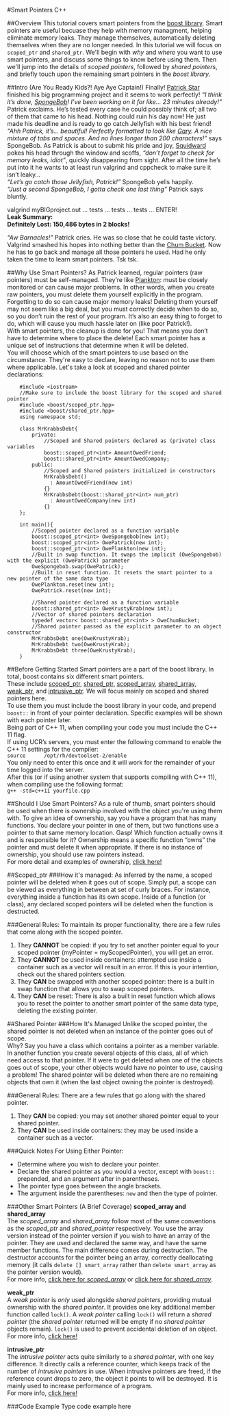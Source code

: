 #Smart Pointers C++

##Overview
This tutorial covers smart pointers from the 
[boost library](http://www.boost.org/doc/libs/1_57_0/libs/smart_ptr/smart_ptr.htm).
Smart pointers are useful becuase they help with memory managment, helping eliminate memory leaks.
They manage themselves, automatically deleting themselves when they are no longer needed.
In this tutorial we will focus on `scoped_ptr` and `shared_ptr`.
We'll begin with *why* and *where* you want to use smart pointers, and discuss some things to know before using them.
Then we'll jump into the details of *scoped pointers*, followed by *shared pointers*, and briefly touch upon the remaining smart pointers in the *boost library*. 

##Intro (Are You Ready Kids?! Aye Aye Captain!)
Finally! [Patrick Star](http://spongebob.wikia.com/wiki/Patrick_Star) finished his big programming project and it seems to work perfectly! 
*“I think it’s done, [SpongeBob](http://spongebob.wikia.com/wiki/SpongeBob_SquarePants)! 
I’ve been working on it for like… 23 minutes already!”* Patrick exclaims. 
He’s tested every case he could possibly think of; all two of them that came to his head. 
Nothing could ruin his day now! He just made his deadline and is ready to go catch Jellyfish with his best friend! 
*“Ahh Patrick, it’s… beautiful! Perfectly formatted to look like [Gary](http://spongebob.wikia.com/wiki/Gary_the_Snail). 
A nice mixture of tabs and spaces. 
And no lines longer than 200 characters!”* says SpongeBob. 
As Patrick is about to submit his pride and joy, [Squidward](http://spongebob.wikia.com/wiki/Squidward_Tentacles) pokes his head through the window and scoffs, *“don’t forget to check for memory leaks, idiot”*, quickly disappearing from sight. 
After all the time he’s put into it he wants to at least run valgrind and cppcheck to make sure it isn’t leaky…<br>
*“Let’s go catch those Jellyfish, Patrick!”* SpongeBob yells happily.   
*“Just a second SpongeBob, I gotta check one last thing”* Patrick says bluntly.   

valgrind myBIGproject.out … tests … tests … tests … ENTER!   
**Leak Summary:**   
**Definitely Lost: 150,486 bytes in 2 blocks!**   

*“Aw Barnacles!”* Patrick cries.
He was so close that he could taste victory.
Valgrind smashed his hopes into nothing better than the [Chum Bucket](http://spongebob.wikia.com/wiki/Chum_Bucket).
Now he has to go back and manage all those pointers he used.
Had he only taken the time to learn smart pointers. Tsk tsk.

##Why Use Smart Pointers?
As Patrick learned, regular pointers (raw pointers) must be self-managed. 
They’re like [Plankton](http://spongebob.wikia.com/wiki/Sheldon_J._Plankton): must be closely monitored or can cause major problems.
In other words, when you create raw pointers, you must delete them yourself explicitly in the program. 
Forgetting to do so can cause major memory leaks! 
Deleting them yourself may not seem like a big deal, but you must correctly decide when to do so, so you don’t ruin the rest of your program. 
It’s also an easy thing to forget to do, which will cause you much hassle later on (like poor Patrick!).  
With smart pointers, the cleanup is done for you! 
That means you don’t have to determine where to place the delete! 
Each smart pointer has a unique set of instructions that determine when it will be deleted.  
You will choose which of the smart pointers to use based on the circumstance. 
They're easy to declare, leaving no reason not to use them where applicable. Let's take a look at scoped and shared pointer declarations:

```
	#include <iostream>
	//Make sure to include the boost library for the scoped and shared pointer
	#include <boost/scoped_ptr.hpp>
	#include <boost/shared_ptr.hpp>
	using namespace std;
		
	class MrKrabbsDebt{
		private:
			//Scoped and Shared pointers declared as (private) class variables
			boost::scoped_ptr<int> AmountOwedFriend;
			boost::shared_ptr<int> AmountOwedCompany;
		public:
			//Scoped and Shared pointers initialized in constructors
			MrKrabbsDebt()
			  : AmountOwedFriend(new int)
			{}
			MrKrabbsDebt(boost::shared_ptr<int> num_ptr)
			  : AmountOwedCompany(new int)
			{}
	};	
	
	int main(){
		//Scoped pointer declared as a function variable
		boost::scoped_ptr<int> OweSpongebob(new int);	
		boost::scoped_ptr<int> OwePatrick(new int);
		boost::scoped_ptr<int> OwePlankton(new int);
		//Built in swap function. It swaps the implicit (OweSpongebob) with the explicit (OwePatrick) parameter
		OweSpongebob.swap(OwePatrick);	
		//Built in reset function. It resets the smart pointer to a new pointer of the same data type
		OwePlankton.reset(new int);		
		OwePatrick.reset(new int);
		
		//Shared pointer declared as a function variable
		boost::shared_ptr<int> OweKrustyKrab(new int);
		//Vector of shared pointers declaration
		typedef vector< boost::shared_ptr<int> > OweChumBucket;
		//Shared pointer passed as the explicit parameter to an object constructor
		MrKrabbsDebt one(OweKrustyKrab);
		MrKrabbsDebt two(OweKrustyKrab);
		MrKrabbsDebt three(OweKrustyKrab);
	}
```
##Before Getting Started
Smart pointers are a part of the boost library.
In total, boost contains six different smart pointers.  
These include 
[scoped_ptr](http://www.boost.org/doc/libs/1_57_0/libs/smart_ptr/scoped_ptr.htm),
[shared_ptr](http://www.boost.org/doc/libs/1_57_0/libs/smart_ptr/shared_ptr.htm), 
[scoped_array](http://www.boost.org/doc/libs/1_57_0/libs/smart_ptr/scoped_array.htm), 
[shared_array](http://www.boost.org/doc/libs/1_57_0/libs/smart_ptr/shared_array.htm), 
[weak_ptr](http://www.boost.org/doc/libs/1_57_0/libs/smart_ptr/weak_ptr.htm), 
and [intrusive_ptr](http://www.boost.org/doc/libs/1_57_0/libs/smart_ptr/intrusive_ptr.html). 
We will focus mainly on scoped and shared pointers here.   
To use them you must include the boost library in your code, and prepend `boost::` in front of your pointer declaration. 
Specific examples will be shown with each pointer later.  
Being part of C++ 11, when compiling your code you must include the C++ 11 flag.  
If using UCR’s servers, you must enter the following command to enable the C++ 11 settings for the compiler:   
`source	     /opt/rh/devtoolset-2/enable`   
You only need to enter this once and it will work for the remainder of your time logged into the server.   
After this (or if using another system that supports compiling with C++ 11), when compiling use the following format:   
`g++ -std=c++11 yourfile.cpp`


	
##Should I Use Smart Pointers?
As a rule of thumb, smart pointers should be used when there is ownership involved with the object you're using them with.
To give an idea of ownership, say you have a program that has many functions.
You declare your pointer in one of them, but two functions use a pointer to that same memory location.
Gasp! Which function actually owns it and is responsible for it?
Ownership means a specific function “owns” the pointer and must delete it when appropriate.
If there is no instance of ownership, you should use raw pointers instead.  
For more detail and examples of ownership, 
[click here!](http://ericlavesson.blogspot.com/2013/03/c-ownership-semantics.html)

##Scoped_ptr
###How it's managed:
As inferred by the name, a scoped pointer will be deleted when it goes out of scope. 
Simply put, a scope can be viewed as everything in between at set of curly braces.
For instance, everything inside a function has its own scope. 
Inside of a function (or class), any declared scoped pointers will be deleted when the function is destructed. 

###General Rules:
To maintain its proper functionality, there are a few rules that come along with the scoped pointer. 

1. They **CANNOT** be copied: if you try to set another pointer equal to your scoped pointer (myPointer = myScopedPointer), you will get an error.
2. They **CANNOT** be used inside containers: attempted use inside a container such as a vector will result in an error. If this is your intention, check out the shared pointers section.
3. They **CAN** be swapped with another scoped pointer: there is a built in swap function that allows you to swap scoped pointers.
4. They **CAN** be reset: There is also a built in reset function which allows you to reset the pointer to another smart pointer of the same data type, deleting the existing pointer.

##Shared Pointer
###How It's Managed
Unlike the scoped pointer, the shared pointer is not deleted when an instance of the pointer goes out of scope.  
Why? Say you have a class which contains a pointer as a member variable.
In another function you create several objects of this class, all of which need access to that pointer.
If it were to get deleted when one of the objects goes out of scope, your other objects would have no pointer to use, causing a problem!
The shared pointer will be deleted when there are no remaining objects that own it (when the last object owning the pointer is destroyed).

###General Rules:
There are a few rules that go along with the shared pointer. 

1. They **CAN** be copied: you may set another shared pointer equal to your shared pointer.
2. They **CAN** be used inside containers: they may be used inside a container such as a vector.

###Quick Notes For Using Either Pointer: 

* Determine where you wish to declare your pointer.
* Declare the shared pointer as you would a vector, except with `boost::` prepended, and an argument after in parentheses.
* The pointer type goes between the angle brackets.
* The argument inside the parentheses: `new` and then the type of pointer.

###Other Smart Pointers (A Brief Coverage)
**scoped_array and shared_array**   
The *scoped_array* and *shared_array* follow most of the same conventions as the *scoped_ptr* and *shared_pointer* respectively. 
You use the array version instead of the pointer version if you wish to have an array of the pointer.
They are used and declared the same way, and have the same member functions.
The main difference comes during destruction. 
The destructor accounts for the pointer being an array, correctly deallocating memory (it calls `delete [] smart_array` rather than `delete smart_array` as the pointer version would).   
For more info, [click here for *scoped_array*](http://flylib.com/books/en/1.437.1.24/1/)
or [click here for *shared_array*](http://flylib.com/books/en/1.437.1.26/1/).

**weak_ptr**   
A *weak pointer* is *only* used alongside *shared pointers*, providing mutual ownership with the *shared pointer*.
It provides one key additional member function called `lock()`.
A *weak pointer* calling `lock()` will return a *shared pointer* (the *shared pointer* returned will be empty if no *shared pointer* objects remain).
`lock()` is used to prevent accidental deletion of an object.   
For more info, [click here!](http://www.drdobbs.com/weak-pointers/184402026)

**intrusive_ptr**   
The *intrusive pointer* acts quite similarly to a *shared pointer*, with one key difference.
It directly calls a reference counter, which keeps track of the number of *intrusive pointers* in use.
When intrusive pointers are freed, if the reference count drops to zero, the object it points to will be destroyed.
It is mainly used to increase performance of a program.   
For more info, [click here!](http://baptiste-wicht.com/posts/2011/11/boost-intrusive_ptr.html)

###Code Example
Type code example here
